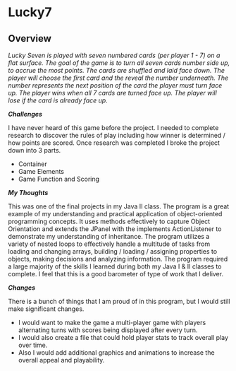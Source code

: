 # Lucky7

## Overview

_Lucky Seven is played with seven numbered cards (per player 1 - 7) on a flat surface. The goal of the game is to turn all seven cards number side up, to accrue the most points.  The cards are shuffled and laid face down.  The player will choose the first card and the reveal the number underneath.  The number represents the next position of the card the player must turn face up.  The player wins when all 7 cards are turned face up.  The player will lose if the card is already face up._

**_Challenges_**

I have never heard of this game before the project.  I needed to complete research to discover the rules of play including how winner is determined / how points are scored.  Once research was completed I broke the project down into 3 parts.  
* Container 
* Game Elements
* Game Function and Scoring

**_My Thoughts_**

This was one of the final projects in my Java II class.  The program is a great example of my understanding and practical application of object-oriented programming concepts. It uses methods effectively to capture Object Orientation and extends the JPanel with the implements ActionListener to demonstrate my understanding of inheritance. The program utilizes a variety of nested loops to effectively handle a multitude of tasks from loading and changing arrays, building / loading / assigning properties to objects, making decisions and analyzing information. The program required a large majority of the skills I learned during both my Java I & II classes to complete.  I feel that this is a good barometer of type of work that I deliver.  

**_Changes_**

There is a bunch of things that I am proud of in this program, but I would still make significant changes.  
* I would want to make the game a multi-player game with players alternating turns with scores being displayed after every turn.  
* I would also create a file that could hold player stats to track overall play over time.  
* Also I would add additional graphics and animations to increase the overall appeal and playability.    

